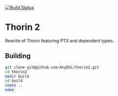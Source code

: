 [![Build Status](https://travis-ci.org/AnyDSL/thorin2.svg?branch=master)](https://travis-ci.org/AnyDSL/thorin2)

# Thorin 2

Rewrite of Thorin featuring PTS and dependent types.

## Building

```bash
git clone git@github.com:AnyDSL/thorin2.git
cd thorin2
mkdir build
cd build
cmake ..
make
```
